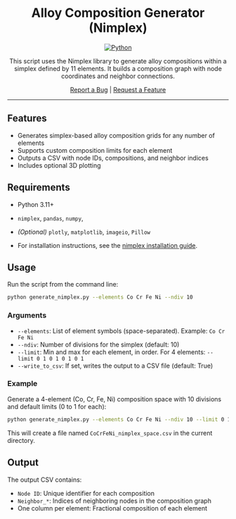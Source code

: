 <div align="center">

# Alloy Composition Generator (Nimplex)

[![Python](https://img.shields.io/badge/python-3.11+-brightgreen.svg)](https://www.python.org/)

This script uses the Nimplex library to generate alloy compositions within a simplex defined by 11 elements. It builds a composition graph with node coordinates and neighbor connections.

<p>
  <a href="https://github.com/BIRDSHOT-FUSE/Alloy-Design/issues/new?labels=bug">Report a Bug</a> |
  <a href="https://github.com/BIRDSHOT-FUSE/Alloy-Design/issues/new?labels=enhancement">Request a Feature</a>
</p>

</div>

---

## Features

- Generates simplex-based alloy composition grids for any number of elements
- Supports custom composition limits for each element
- Outputs a CSV with node IDs, compositions, and neighbor indices
- Includes optional 3D plotting

## Requirements

- Python 3.11+
- `nimplex`, `pandas`, `numpy`,
- *(Optional)* `plotly`, `matplotlib`, `imageio`, `Pillow`

- For installation instructions, see the [nimplex installation guide](https://github.com/BIRDSHOT-FUSE/nimplex#installation).

## Usage

Run the script from the command line:

```bash
python generate_nimplex.py --elements Co Cr Fe Ni --ndiv 10
```

### Arguments

- `--elements`: List of element symbols (space-separated). Example: `Co Cr Fe Ni`
- `--ndiv`: Number of divisions for the simplex (default: 10)
- `--limit`: Min and max for each element, in order. For 4 elements: `--limit 0 1 0 1 0 1 0 1`
- `--write_to_csv`: If set, writes the output to a CSV file (default: True)

### Example

Generate a 4-element (Co, Cr, Fe, Ni) composition space with 10 divisions and default limits (0 to 1 for each):

```bash
python generate_nimplex.py --elements Co Cr Fe Ni --ndiv 10 --limit 0 1 0 1 0 1 0 1 --write_to_csv
```

This will create a file named `CoCrFeNi_nimplex_space.csv` in the current directory.

## Output

The output CSV contains:
- `Node ID`: Unique identifier for each composition
- `Neighbor_*`: Indices of neighboring nodes in the composition graph
- One column per element: Fractional composition of each element
